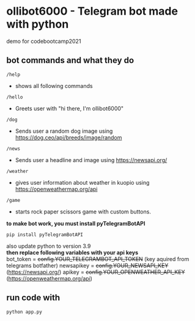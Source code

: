 # ollibot6000 - Telegram bot made with python
demo for codebootcamp2021


## bot commands and what they do

`/help`
- shows all following commands

`/hello`
- Greets user with "hi there, I'm ollibot6000"
    
`/dog`
- Sends user a random dog image using https://dog.ceo/api/breeds/image/random
    
`/news`
- Sends user a headline and image using https://newsapi.org/
    
`/weather`
- gives user information about weather in kuopio using https://openweathermap.org/api
    
`/game`
- starts rock paper scissors game with custom buttons.


**to make bot work, you must install pyTelegramBotAPI**
```
pip install pyTelegramBotAPI

```
also update python to version 3.9  
**then replace following variables with your api keys**    
bot_token = ~~config.YOUR_TELEGRAMBOT_API_TOKEN~~  (key aquired from telegrams botfather)
newsapikey = ~~config.YOUR_NEWSAPI_KEY~~  (https://newsapi.org/)
apikey = ~~config.YOUR_OPENWEATHER_API_KEY~~  (https://openweathermap.org/api)


## run code with
```
python app.py
```
